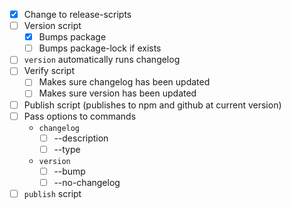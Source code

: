 - [x] Change to release-scripts
- [ ] Version script
  - [x] Bumps package
  - [ ] Bumps package-lock if exists
- [ ] `version` automatically runs changelog
- [ ] Verify script
  - [ ] Makes sure changelog has been updated
  - [ ] Makes sure version has been updated
- [ ] Publish script (publishes to npm and github at current version)
- [ ] Pass options to commands
  - `changelog`
    - [ ] --description
    - [ ] --type
  - `version`
    - [ ] --bump
    - [ ] --no-changelog
- [ ] `publish` script
